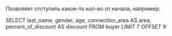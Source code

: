 Позволяет отступить какое-то кол-во от начала, например:

SELECT last_name,
       gender,
       age,
       connection_area AS area,
       percent_of_discount AS discount
FROM buyer
LIMIT 7
OFFSET 9


